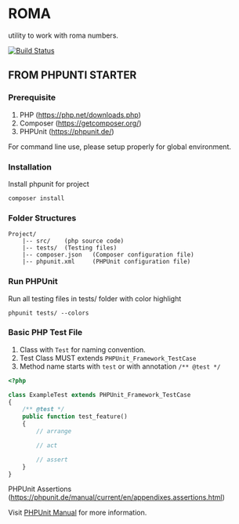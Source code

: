 # ROMA

utility to work with roma numbers.

[![Build Status](https://travis-ci.org/CodeFrogHub/php-roma.svg?branch=master)](https://travis-ci.org/CodeFrogHub/php-roma)

## FROM PHPUNTI STARTER
### Prerequisite

1. PHP (https://php.net/downloads.php)
2. Composer (https://getcomposer.org/)
3. PHPUnit (https://phpunit.de/)

For command line use, please setup properly for global environment.

### Installation

Install phpunit for project

    composer install

### Folder Structures

```
Project/
    |-- src/    (php source code)
    |-- tests/  (Testing files)
    |-- composer.json   (Composer configuration file)
    |-- phpunit.xml     (PHPUnit configuration file)
```

### Run PHPUnit

Run all testing files in tests/ folder with color highlight

    phpunit tests/ --colors

### Basic PHP Test File

1. Class with `Test` for naming convention.
2. Test Class MUST extends `PHPUnit_Framework_TestCase`
3. Method name starts with `test` or with annotation `/** @test */`

```php
<?php

class ExampleTest extends PHPUnit_Framework_TestCase
{
    /** @test */
    public function test_feature()
    {
        // arrange

        // act

        // assert
    }
}
```
PHPUnit Assertions (https://phpunit.de/manual/current/en/appendixes.assertions.html)

Visit [PHPUnit Manual](https://phpunit.de/manual/current/en/) for more information.

